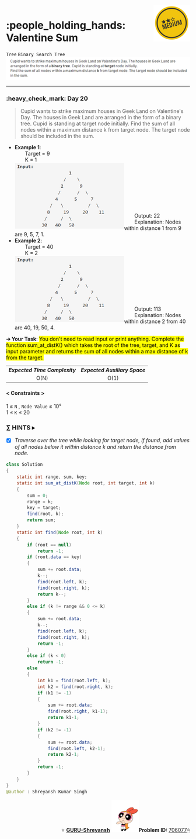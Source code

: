 <img align='right' src="https://github.com/guru-shreyansh/GeeksforGeeks-30-Days-of-Code/blob/main/!DOC!/Medium%232.png" width="100">
<h1>:people_holding_hands: Valentine Sum</h1>

`Tree`
`Binary Search Tree`
<img align='centre' src="https://github.com/guru-shreyansh/GeeksforGeeks-30-Days-of-Code/blob/main/Day%3C20%3E/D20.png">
________________________________________________________________________________________________________________________________________________________
<h3>:heavy_check_mark: Day 20</h3>
<blockquote>Cupid wants to strike maximum houses in Geek Land on Valentine's Day. The houses in Geek Land are arranged in the form of a binary tree. Cupid is standing at target node initially. Find the sum of all nodes within a maximum distance k from target node. The target node should be included in the sum.</blockquote>

* **Example 1**:<br>
&emsp;&emsp;Target = 9<br>
&emsp;&emsp;K = 1<br>
<img align='left' src="https://github.com/guru-shreyansh/GeeksforGeeks-30-Days-of-Code/blob/main/Day%3C20%3E/D20.a.png" height="180" width="300"><br><br><br><br><br><br><br><br>
&emsp;&emsp;Output: 22<br>
&emsp;&emsp;Explanation: Nodes within distance 1 from 9 are 9, 5, 7, 1.<br>
* **Example 2**:<br>
&emsp;&emsp;Target = 40<br>
&emsp;&emsp;K = 2<br>
<img align='left' src="https://github.com/guru-shreyansh/GeeksforGeeks-30-Days-of-Code/blob/main/Day%3C20%3E/D20.a.png" height="180" width="300"><br><br><br><br><br><br><br><br>
&emsp;&emsp;Output: 113<br>
&emsp;&emsp;Explanation: Nodes within distance 2 from 40 are 40, 19, 50, 4.<br>

**➔ Your Task**:
<mark>You don't need to read input or print anything. Complete the function sum_at_distK() which takes the root of the tree, target, and K  as input parameter and returns the sum of all nodes within a max distance of k from the target.</mark>

<table align="center">
      <tr><td><em><b>Expected Time Complexity</td> <td><em><b>Expected Auxiliary Space</td></tr>
      <tr><td align="center">O(N)</td> <td align="center">O(1)</td></tr>
</table>

#### < Constraints >
1  ≤ ` N ` , ` Node Value ` ≤  10⁵<br>
1  ≤ ` K ` ≤  20

###      ∑ HINTS ▸
- [x] _Traverse over the tree while looking for target node, if found, add values of all nodes below it within distance k and return the distance from node._
```java
class Solution
{
    static int range, sum, key;
    static int sum_at_distK(Node root, int target, int k)
    {
        sum = 0;
        range = k;
        key = target;
        find(root, k);
        return sum;
    }
    static int find(Node root, int k)
    {
        if (root == null)
            return -1;
        if (root.data == key)
        {
            sum += root.data;
            k--;
            find(root.left, k);
            find(root.right, k);
            return k--;
        }
        else if (k != range && 0 <= k)
        {
            sum += root.data;
            k--;
            find(root.left, k);
            find(root.right, k);
            return -1;
        }
        else if (k < 0)
            return -1;
        else
        {
            int k1 = find(root.left, k);
            int k2 = find(root.right, k);
            if (k1 != -1)
            {
                sum += root.data;
                find(root.right, k1-1);
                return k1-1;
            }
            if (k2 != -1)
            {
                sum += root.data;
                find(root.left, k2-1);
                return k2-1;
            }
            return -1;
        }
    }
}
@author : Shreyansh Kumar Singh
```
<p align="right"> ⭐️ <a href="https://github.com/GURU-Shreyansh" target="_blank"> <b>GURU-Shreyansh</b></a>
      <img src="https://github.com/guru-shreyansh/GeeksforGeeks-30-Days-of-Code/blob/main/!DOC!/GIF--Happy-Powerpuff-Girls-Qakyyrk1IKwuK8YtQ6.gif" width="75"><b>Problem ID: </b><a href="https://practice.geeksforgeeks.org/problems/0f02fb492c69c094d94e806cba6ff8d8cd04d630/1/?track=30-DOC-day-20&batchId=320" align="left">706077</a>🖱</p>
<!--
#GURU ツ
-->
